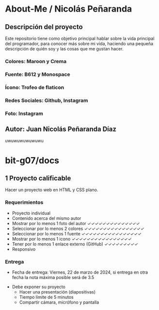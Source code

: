 # About-Me / Nicolás Peñaranda

## Descripción del proyecto
Este repositorio tiene como objetivo principal hablar sobre la vida principal del programador, para conocer más sobre mi vida, haciendo una pequeña descripción de quién soy y las cosas que me gustan hacer.

### Colores: Maroon y Crema
### Fuente: B612 y Monospace
### Ícono: Trofeo de flaticon
### Redes Sociales: Github, Instagram
### Foto: Instagram

## Autor: Juan Nicolás Peñaranda Díaz

uwuwuwuwuwuwu

# bit-g07/docs
## 1 Proyecto calificable
Hacer un proyecto web en HTML y CSS plano.
### Requerimientos
- Proyecto individual
- Contenido acerca del mismo autor
- Mostrar por lo menos 1 foto del autor ✓✓✓✓✓✓✓✓✓✓✓✓✓✓
- Seleccionar por lo menos 2 colores ✓✓✓✓✓✓✓✓✓✓✓✓✓✓✓✓
- Seleccionar por lo menos 1 fuente  ✓✓✓✓✓✓✓✓✓✓✓✓✓✓✓✓
- Mostrar por lo menos 1 icono       ✓✓✓✓✓✓✓✓✓✓✓✓✓✓✓✓
- Tener por lo menos 1 enlace externo (GitHub) ✓✓✓✓✓✓✓✓✓
- Responsivo
### Entrega
- Fecha de entrega: Viernes, 22 de marzo de 2024, si entrega en otra fecha la nota máxima posible será de 3.5
* Debe exponer su proyecto
  - Hacer una presentación (diapositivas)
  - Tiempo límite de 5 minutos
  - Compartir cámara, micrófono y pantalla
